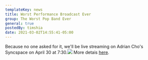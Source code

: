 ```yaml
---
templateKey: news
title: Worst Performance Broadcast Ever
group: The Worst Pop Band Ever
general: true
postedBy: timshia
date: 2021-03-02T14:55:41-05:00
---
```

Because no one asked for it, we'll be live streaming on Adrian Cho's Syncspace on April 30 at 7:30.![](https://res.cloudinary.com/dunew51zn/image/upload/v1617059317/music/Tainan_o8uu1j.jpg) More detais [here](https://syncspace.live/show/worst-pop-band-ever/).